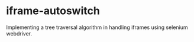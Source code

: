 # iframe-autoswitch

Implementing a tree traversal algorithm in handling iframes using selenium webdriver.
